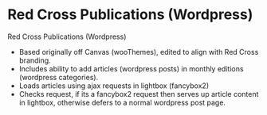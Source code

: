 Red Cross Publications (Wordpress)
==================================

Red Cross Publications (Wordpress)

- Based originally off Canvas (wooThemes), edited to align with Red Cross branding.
- Includes ability to add articles (wordpress posts) in monthly editions (wordpress categories).
- Loads articles using ajax requests in lightbox (fancybox2)
- Checks request, if its a fancybox2 request then serves up article content in lightbox, otherwise defers to a normal wordpress post page.
